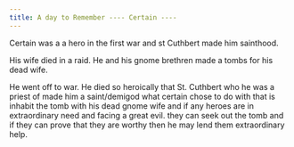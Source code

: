```yaml
---
title: A day to Remember ---- Certain ---- 
---
```


Certain was a a hero in the first war and st Cuthbert made him sainthood. 

His wife died in a raid. He and his gnome brethren made a tombs for his dead wife. 

He went off to war. He died so heroically that St. Cuthbert who he was a priest of made him a saint/demigod
what certain chose to do with that is inhabit the tomb with his dead gnome wife and if any heroes are in extraordinary need and facing a great evil. they can seek out the tomb and if they can prove that they are worthy then he may lend them extraordinary help. 
